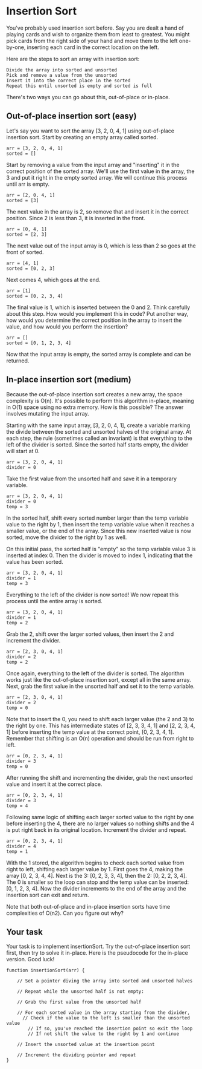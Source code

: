 # Insertion Sort

You've probably used insertion sort before. Say you are dealt a hand of playing cards and wish to organize them from least to greatest. You might pick cards from the right side of your hand and move them to the left one-by-one, inserting each card in the correct location on the left.

Here are the steps to sort an array with insertion sort:

    Divide the array into sorted and unsorted
    Pick and remove a value from the unsorted
    Insert it into the correct place in the sorted
    Repeat this until unsorted is empty and sorted is full

There's two ways you can go about this, out-of-place or in-place.

## Out-of-place insertion sort (easy)

Let's say you want to sort the array [3, 2, 0, 4, 1] using out-of-place insertion sort. Start by creating an empty array called sorted.

```
arr = [3, 2, 0, 4, 1]
sorted = []
```

Start by removing a value from the input array and "inserting" it in the correct position of the sorted array. We'll use the first value in the array, the 3 and put it right in the empty sorted array. We will continue this process until arr is empty.

```
arr = [2, 0, 4, 1]
sorted = [3]
```

The next value in the array is 2, so remove that and insert it in the correct position. Since 2 is less than 3, it is inserted in the front.

```
arr = [0, 4, 1]
sorted = [2, 3]
```

The next value out of the input array is 0, which is less than 2 so goes at the front of sorted.

```
arr = [4, 1]
sorted = [0, 2, 3]
```

Next comes 4, which goes at the end.

```
arr = [1]
sorted = [0, 2, 3, 4]
```

The final value is 1, which is inserted between the 0 and 2. Think carefully about this step. How would you implement this in code? Put another way, how would you determine the correct position in the array to insert the value, and how would you perform the insertion?

```
arr = []
sorted = [0, 1, 2, 3, 4]
```

Now that the input array is empty, the sorted array is complete and can be returned.

## In-place insertion sort (medium)

Because the out-of-place insertion sort creates a new array, the space complexity is O(n). It's possible to perform this algorithm in-place, meaning in O(1) space using no extra memory. How is this possible? The answer involves mutating the input array.

Starting with the same input array, [3, 2, 0, 4, 1], create a variable marking the divide between the sorted and unsorted halves of the original array. At each step, the rule (sometimes called an invariant) is that everything to the left of the divider is sorted. Since the sorted half starts empty, the divider will start at 0.

```
arr = [3, 2, 0, 4, 1]
divider = 0
```

Take the first value from the unsorted half and save it in a temporary variable.

```
arr = [3, 2, 0, 4, 1]
divider = 0
temp = 3
```

In the sorted half, shift every sorted number larger than the temp variable value to the right by 1, then insert the temp variable value when it reaches a smaller value, or the end of the array. Since this new inserted value is now sorted, move the divider to the right by 1 as well.

On this initial pass, the sorted half is "empty" so the temp variable value 3 is inserted at index 0. Then the divider is moved to index 1, indicating that the value has been sorted.

```
arr = [3, 2, 0, 4, 1]
divider = 1
temp = 3
```

Everything to the left of the divider is now sorted! We now repeat this process until the entire array is sorted.

```
arr = [3, 2, 0, 4, 1]
divider = 1
temp = 2
```

Grab the 2, shift over the larger sorted values, then insert the 2 and increment the divider.

```
arr = [2, 3, 0, 4, 1]
divider = 2
temp = 2
```

Once again, everything to the left of the divider is sorted. The algorithm works just like the out-of-place insertion sort, except all in the same array. Next, grab the first value in the unsorted half and set it to the temp variable.

```
arr = [2, 3, 0, 4, 1]
divider = 2
temp = 0
```

Note that to insert the 0, you need to shift each larger value (the 2 and 3) to the right by one. This has intermediate states of [2, 3, 3, 4, 1] and [2, 2, 3, 4, 1] before inserting the temp value at the correct point, [0, 2, 3, 4, 1]. Remember that shifting is an O(n) operation and should be run from right to left.

```
arr = [0, 2, 3, 4, 1]
divider = 3
temp = 0
```

After running the shift and incrementing the divider, grab the next unsorted value and insert it at the correct place.

```
arr = [0, 2, 3, 4, 1]
divider = 3
temp = 4
```

Following same logic of shifting each larger sorted value to the right by one before inserting the 4, there are no larger values so nothing shifts and the 4 is put right back in its original location. Increment the divider and repeat.

```
arr = [0, 2, 3, 4, 1]
divider = 4
temp = 1
```

With the 1 stored, the algorithm begins to check each sorted value from right to left, shifting each larger value by 1. First goes the 4, making the array [0, 2, 3, 4, 4]. Next is the 3: [0, 2, 3, 3, 4], then the 2: [0, 2, 2, 3, 4]. The 0 is smaller so the loop can stop and the temp value can be inserted: [0, 1, 2, 3, 4]. Now the divider increments to the end of the array and the insertion sort can exit and return.

Note that both out-of-place and in-place insertion sorts have time complexities of O(n2). Can you figure out why?

## Your task

Your task is to implement insertionSort. Try the out-of-place insertion sort first, then try to solve it in-place. Here is the pseudocode for the in-place version. Good luck!

```
function insertionSort(arr) {

    // Set a pointer diving the array into sorted and unsorted halves

    // Repeat while the unsorted half is not empty:

    // Grab the first value from the unsorted half

    // For each sorted value in the array starting from the divider,
      // Check if the value to the left is smaller than the unsorted value
        // If so, you've reached the insertion point so exit the loop
        // If not shift the value to the right by 1 and continue

    // Insert the unsorted value at the insertion point

    // Increment the dividing pointer and repeat
}
```
